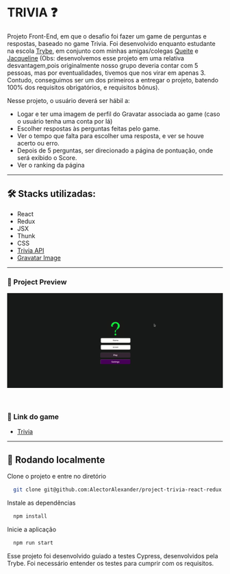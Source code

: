 # TRIVIA ❓

Projeto Front-End, em que o desafio foi fazer um game de perguntas e respostas, baseado no game Trivia. Foi desenvolvido enquanto estudante na escola [Trybe](https://www.betrybe.com/), em conjunto com minhas amigas/colegas [Queite](https://www.github.com/queite) e [Jacqueline](https://github.com/Jacqueline-Silva) (Obs: desenvolvemos esse projeto em uma relativa desvantagem,pois originalmente nosso grupo deveria contar com 5 pessoas, mas por eventualidades, tivemos que nos virar em apenas 3. Contudo, conseguimos ser um dos primeiros a entregar o projeto, batendo 100% dos requisitos obrigatórios, e requisitos bônus).


Nesse projeto, o usuário deverá ser hábil a:
* Logar e ter uma imagem de perfil do Gravatar associada ao game (caso o usuário tenha uma conta por lá) 
* Escolher respostas às perguntas feitas pelo game.
* Ver o tempo que falta para escolher uma resposta, e ver se houve acerto ou erro.
* Depois de 5 perguntas, ser direcionado a página de pontuação, onde será exibido o Score.
* Ver o ranking da página
---

## 🛠️ **Stacks utilizadas:**
* React
* Redux
* JSX
* Thunk
* CSS
* [Trivia API](https://opentdb.com/api_config.php)
* [Gravatar Image](https://br.gravatar.com/site/implement/images/)
---



### 🔎 Project Preview
![App Screenshot](./Trivia.gif)

&nbsp;
### 🔗 Link do game
* [Trivia](https://queite.github.io/trivia/)

---
## :pushpin: Rodando localmente
Clone o projeto e entre no diretório
```bash
  git clone git@github.com:AlectorAlexander/project-trivia-react-redux.git && cd project-trivia-react-redux
```
Instale as dependências
```bash
  npm install
```
Inicie a aplicação
```bash
  npm run start
```

Esse projeto foi desenvolvido guiado a testes Cypress, desenvolvidos pela Trybe. Foi necessário entender os testes para cumprir com os requisitos.
